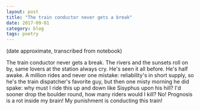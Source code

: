 ```yaml
---
layout: post
title: "The train conductor never gets a break"
date: 2017-09-01
category: blog
tags: poetry
---
```


(date approximate, transcribed from notebook)

The train conductor never gets a break.
The rivers and the sunsets roll on by,
same lovers at the station always cry.
He's seen it all before. He's half awake.
A million rides and never one mistake:
reliability's in short supply,
so he's the train dispatcher's favorite guy,
but then one misty morning he did spake:
why must I ride this up and down
like Sisyphus upon his hill?
I'd sooner drop the boulder round,
how many riders would I kill?
No! Prognosis is a rot inside my brain!
My punishment is conducting this train!
